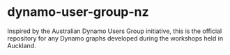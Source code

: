 # dynamo-user-group-nz
Inspired by the Australian Dynamo Users Group initiative, this is the official repository for any Dynamo graphs developed during the workshops held in Auckland.
